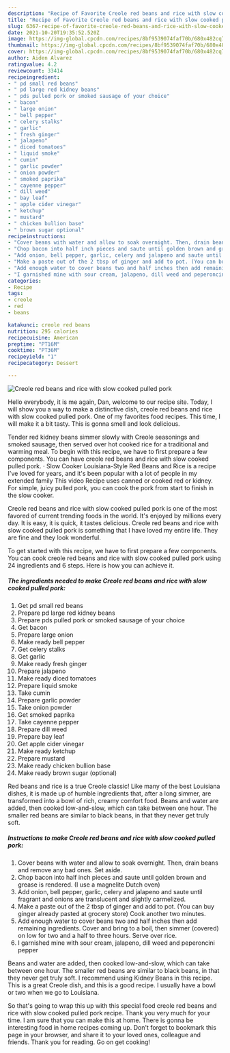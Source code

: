 ```yaml
---
description: "Recipe of Favorite Creole red beans and rice with slow cooked pulled pork"
title: "Recipe of Favorite Creole red beans and rice with slow cooked pulled pork"
slug: 6367-recipe-of-favorite-creole-red-beans-and-rice-with-slow-cooked-pulled-pork
date: 2021-10-20T19:35:52.520Z
image: https://img-global.cpcdn.com/recipes/8bf9539074faf70b/680x482cq70/creole-red-beans-and-rice-with-slow-cooked-pulled-pork-recipe-main-photo.jpg
thumbnail: https://img-global.cpcdn.com/recipes/8bf9539074faf70b/680x482cq70/creole-red-beans-and-rice-with-slow-cooked-pulled-pork-recipe-main-photo.jpg
cover: https://img-global.cpcdn.com/recipes/8bf9539074faf70b/680x482cq70/creole-red-beans-and-rice-with-slow-cooked-pulled-pork-recipe-main-photo.jpg
author: Aiden Alvarez
ratingvalue: 4.2
reviewcount: 33414
recipeingredient:
- " pd small red beans"
- " pd large red kidney beans"
- " pds pulled pork or smoked sausage of your choice"
- " bacon"
- " large onion"
- " bell pepper"
- " celery stalks"
- " garlic"
- " fresh ginger"
- " jalapeno"
- " diced tomatoes"
- " liquid smoke"
- " cumin"
- " garlic powder"
- " onion powder"
- " smoked paprika"
- " cayenne pepper"
- " dill weed"
- " bay leaf"
- " apple cider vinegar"
- " ketchup"
- " mustard"
- " chicken bullion base"
- " brown sugar optional"
recipeinstructions:
- "Cover beans with water and allow to soak overnight. Then, drain beans and remove any bad ones. Set aside."
- "Chop bacon into half inch pieces and saute until golden brown and grease is rendered. (I use a magnelite Dutch oven)"
- "Add onion, bell pepper, garlic, celery and jalapeno and saute until fragrant and onions are translucent and slightly carmelized."
- "Make a paste out of the 2 tbsp of ginger and add to pot. (You can buy ginger already pasted at grocery store) Cook another two minutes."
- "Add enough water to cover beans two and half inches then add remaining ingredients. Cover and bring to a boil, then simmer (covered) on low for two and a half to three hours. Serve over rice."
- "I garnished mine with sour cream, jalapeno, dill weed and peperoncini pepper"
categories:
- Recipe
tags:
- creole
- red
- beans

katakunci: creole red beans 
nutrition: 295 calories
recipecuisine: American
preptime: "PT16M"
cooktime: "PT36M"
recipeyield: "1"
recipecategory: Dessert

---
```



![Creole red beans and rice with slow cooked pulled pork](https://img-global.cpcdn.com/recipes/8bf9539074faf70b/680x482cq70/creole-red-beans-and-rice-with-slow-cooked-pulled-pork-recipe-main-photo.jpg)

Hello everybody, it is me again, Dan, welcome to our recipe site. Today, I will show you a way to make a distinctive dish, creole red beans and rice with slow cooked pulled pork. One of my favorites food recipes. This time, I will make it a bit tasty. This is gonna smell and look delicious.

Tender red kidney beans simmer slowly with Creole seasonings and smoked sausage, then served over hot cooked rice for a traditional and warming meal. To begin with this recipe, we have to first prepare a few components. You can have creole red beans and rice with slow cooked pulled pork. · Slow Cooker Louisiana-Style Red Beans and Rice is a recipe I&#39;ve loved for years, and it&#39;s been popular with a lot of people in my extended family This video Recipe uses canned or cooked red or kidney. For simple, juicy pulled pork, you can cook the pork from start to finish in the slow cooker.

Creole red beans and rice with slow cooked pulled pork is one of the most favored of current trending foods in the world. It's enjoyed by millions every day. It is easy, it is quick, it tastes delicious. Creole red beans and rice with slow cooked pulled pork is something that I have loved my entire life. They are fine and they look wonderful.


To get started with this recipe, we have to first prepare a few components. You can cook creole red beans and rice with slow cooked pulled pork using 24 ingredients and 6 steps. Here is how you can achieve it.

<!--inarticleads1-->

##### The ingredients needed to make Creole red beans and rice with slow cooked pulled pork:

1. Get  pd small red beans
1. Prepare  pd large red kidney beans
1. Prepare  pds pulled pork or smoked sausage of your choice
1. Get  bacon
1. Prepare  large onion
1. Make ready  bell pepper
1. Get  celery stalks
1. Get  garlic
1. Make ready  fresh ginger
1. Prepare  jalapeno
1. Make ready  diced tomatoes
1. Prepare  liquid smoke
1. Take  cumin
1. Prepare  garlic powder
1. Take  onion powder
1. Get  smoked paprika
1. Take  cayenne pepper
1. Prepare  dill weed
1. Prepare  bay leaf
1. Get  apple cider vinegar
1. Make ready  ketchup
1. Prepare  mustard
1. Make ready  chicken bullion base
1. Make ready  brown sugar (optional)


Red beans and rice is a true Creole classic! Like many of the best Louisiana dishes, it is made up of humble ingredients that, after a long simmer, are transformed into a bowl of rich, creamy comfort food. Beans and water are added, then cooked low-and-slow, which can take between one hour. The smaller red beans are similar to black beans, in that they never get truly soft. 

<!--inarticleads2-->

##### Instructions to make Creole red beans and rice with slow cooked pulled pork:

1. Cover beans with water and allow to soak overnight. Then, drain beans and remove any bad ones. Set aside.
1. Chop bacon into half inch pieces and saute until golden brown and grease is rendered. (I use a magnelite Dutch oven)
1. Add onion, bell pepper, garlic, celery and jalapeno and saute until fragrant and onions are translucent and slightly carmelized.
1. Make a paste out of the 2 tbsp of ginger and add to pot. (You can buy ginger already pasted at grocery store) Cook another two minutes.
1. Add enough water to cover beans two and half inches then add remaining ingredients. Cover and bring to a boil, then simmer (covered) on low for two and a half to three hours. Serve over rice.
1. I garnished mine with sour cream, jalapeno, dill weed and peperoncini pepper


Beans and water are added, then cooked low-and-slow, which can take between one hour. The smaller red beans are similar to black beans, in that they never get truly soft. I recommend using Kidney Beans in this recipe. This is a great Creole dish, and this is a good recipe. I usually have a bowl or two when we go to Louisiana. 

So that's going to wrap this up with this special food creole red beans and rice with slow cooked pulled pork recipe. Thank you very much for your time. I am sure that you can make this at home. There is gonna be interesting food in home recipes coming up. Don't forget to bookmark this page in your browser, and share it to your loved ones, colleague and friends. Thank you for reading. Go on get cooking!
